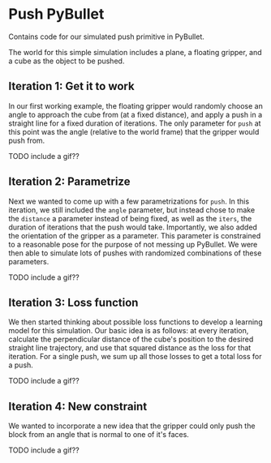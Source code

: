 # Push PyBullet
Contains code for our simulated push primitive in PyBullet.

The world for this simple simulation includes a plane, a floating gripper, and a cube as the object to be pushed.

## Iteration 1: Get it to work
In our first working example, the floating gripper would randomly choose an angle to approach the cube from (at a fixed distance), and apply a push in a straight line for a fixed duration of iterations. The only parameter for `push` at this point was the angle (relative to the world frame) that the gripper would push from. 

TODO include a gif??

## Iteration 2: Parametrize
Next we wanted to come up with a few parametrizations for `push`. In this iteration, we still included the `angle` parameter, but instead chose to make the `distance` a parameter instead of being fixed, as well as the `iters`, the duration of iterations that the push would take. Importantly, we also added the orientation of the gripper as a parameter. This parameter is constrained to a reasonable pose for the purpose of not messing up PyBullet. We were then able to simulate lots of pushes with randomized combinations of these parameters.

TODO include a gif??

## Iteration 3: Loss function
We then started thinking about possible loss functions to develop a learning model for this simulation. Our basic idea is as follows: at every iteration, calculate the perpendicular distance of the cube's position to the desired straight line trajectory, and use that squared distance as the loss for that iteration. For a single push, we sum up all those losses to get a total loss for a push.

TODO include a gif??

## Iteration 4: New constraint
We wanted to incorporate a new idea that the gripper could only push the block from an angle that is normal to one of it's faces. 

TODO include a gif??


